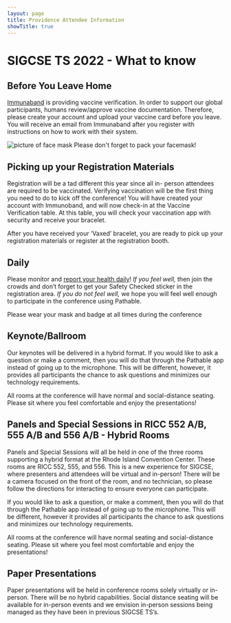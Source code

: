 ```yaml
---
layout: page
title: Providence Attendee Information
showTitle: true
---
```


# SIGCSE TS 2022 - What to know


## Before You Leave Home

[Immunaband](https://www.immunaband.com) is providing vaccine verification.  In order to support our global participants, humans review/approve vaccine documentation.  Therefore, please create your account and upload your vaccine card before you leave.  You will receive an email from Immunaband after you register with instructions on how to work with their system. 

![picture of face mask](image/facemasks.jpeg)
Please don't forget to pack your facemask! 

## Picking up your Registration Materials

Registration will be a tad different this year since all in- person attendees are required to be vaccinated.  Verifying vaccination will be the first thing you need to do to kick off the conference!  You will have created your account with Immunoband, and will now check-in at the Vaccine Verification table.  At this table, you will check your vaccination app with security and receive your bracelet. 

After you have received your ‘Vaxed’ bracelet, you are ready to pick up your registration materials or register at the registration booth. 

## Daily

Please monitor and [report your health daily](https://docs.google.com/forms/d/1Eu-ttWn0kzKiT9Ul7WQ6U4t1heYfDO8HW5RborNmjF8/edit)!  *If you feel well,*  then join the crowds and don’t forget to get your Safety Checked sticker in the registration area. *If you do not feel well,* we hope you will feel well enough to participate in the conference using Pathable. 

Please wear your mask and badge at all times during the conference

## Keynote/Ballroom 
Our keynotes will be delivered in a hybrid format. If you would like to ask a question or make a comment, then you will do that through the Pathable app instead of going up to the microphone.   This will be different, however, it provides all participants the chance to ask questions and minimizes our technology requirements.

All rooms at the conference will have normal and social-distance seating.  Please sit where you feel comfortable and enjoy the presentations!  

## Panels and Special Sessions in RICC 552 A/B, 555 A/B and 556 A/B  - Hybrid Rooms

Panels and Special Sessions will all be held in one of the three rooms supporting a hybrid format at the Rhode Island Convention Center.  These rooms are RICC 552, 555, and 556.  This is a new experience for SIGCSE, where presenters and attendees will be virtual and in-person!  There will be a camera focused on the front of the room, and no technician, so please follow the directions for interacting to ensure everyone can participate.  

If you would like to ask a question, or make a comment, then you will do that through the Pathable app instead of going up to the microphone. This will be different, however it provides all participants the chance to ask questions and minimizes our technology requirements. 

All rooms at the conference will have normal seating and social-distance seating.  Please sit where you feel most comfortable and enjoy the presentations!

## Paper Presentations

Paper presentations will be held in conference rooms solely virtually or in-person. There will be no hybrid capabilities.  Social distance seating will be available for in-person events and we envision in-person sessions being managed as they have been in previous SIGCSE TS’s. 
